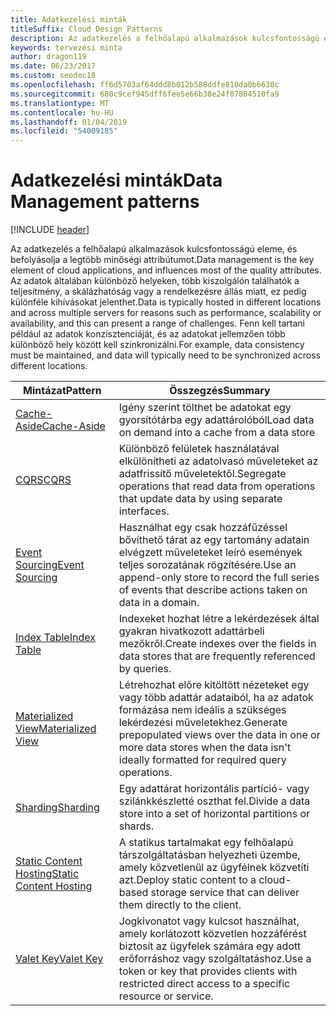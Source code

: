 ```yaml
---
title: Adatkezelési minták
titleSuffix: Cloud Design Patterns
description: Az adatkezelés a felhőalapú alkalmazások kulcsfontosságú eleme, és befolyásolja a legtöbb minőségi attribútumot. Az adatok általában különböző helyeken, több kiszolgálón találhatók a teljesítmény, a skálázhatóság vagy a rendelkezésre állás miatt, ez pedig különféle kihívásokat jelenthet. Fenn kell tartani például az adatok konzisztenciáját, és az adatokat jellemzően több különböző hely között kell szinkronizálni.
keywords: tervezési minta
author: dragon119
ms.date: 06/23/2017
ms.custom: seodec18
ms.openlocfilehash: ff6d5703af64ddd8b012b588ddfe810da0b6630c
ms.sourcegitcommit: 680c9cef945dff6fee5e66b38e24f07804510fa9
ms.translationtype: MT
ms.contentlocale: hu-HU
ms.lasthandoff: 01/04/2019
ms.locfileid: "54009185"
---
```

# <a name="data-management-patterns"></a><span data-ttu-id="94614-106">Adatkezelési minták</span><span class="sxs-lookup"><span data-stu-id="94614-106">Data Management patterns</span></span>

[!INCLUDE [header](../../_includes/header.md)]

<span data-ttu-id="94614-107">Az adatkezelés a felhőalapú alkalmazások kulcsfontosságú eleme, és befolyásolja a legtöbb minőségi attribútumot.</span><span class="sxs-lookup"><span data-stu-id="94614-107">Data management is the key element of cloud applications, and influences most of the quality attributes.</span></span> <span data-ttu-id="94614-108">Az adatok általában különböző helyeken, több kiszolgálón találhatók a teljesítmény, a skálázhatóság vagy a rendelkezésre állás miatt, ez pedig különféle kihívásokat jelenthet.</span><span class="sxs-lookup"><span data-stu-id="94614-108">Data is typically hosted in different locations and across multiple servers for reasons such as performance, scalability or availability, and this can present a range of challenges.</span></span> <span data-ttu-id="94614-109">Fenn kell tartani például az adatok konzisztenciáját, és az adatokat jellemzően több különböző hely között kell szinkronizálni.</span><span class="sxs-lookup"><span data-stu-id="94614-109">For example, data consistency must be maintained, and data will typically need to be synchronized across different locations.</span></span>

|                        <span data-ttu-id="94614-110">Mintázat</span><span class="sxs-lookup"><span data-stu-id="94614-110">Pattern</span></span>                         |                                                                  <span data-ttu-id="94614-111">Összegzés</span><span class="sxs-lookup"><span data-stu-id="94614-111">Summary</span></span>                                                                  |
|--------------------------------------------------------|-------------------------------------------------------------------------------------------------------------------------------------------|
|            [<span data-ttu-id="94614-112">Cache-Aside</span><span class="sxs-lookup"><span data-stu-id="94614-112">Cache-Aside</span></span>](../cache-aside.md)            |                                            <span data-ttu-id="94614-113">Igény szerint tölthet be adatokat egy gyorsítótárba egy adattárolóból</span><span class="sxs-lookup"><span data-stu-id="94614-113">Load data on demand into a cache from a data store</span></span>                                             |
|                   [<span data-ttu-id="94614-114">CQRS</span><span class="sxs-lookup"><span data-stu-id="94614-114">CQRS</span></span>](../cqrs.md)                   |                    <span data-ttu-id="94614-115">Különböző felületek használatával elkülönítheti az adatolvasó műveleteket az adatfrissítő műveletektől.</span><span class="sxs-lookup"><span data-stu-id="94614-115">Segregate operations that read data from operations that update data by using separate interfaces.</span></span>                     |
|         [<span data-ttu-id="94614-116">Event Sourcing</span><span class="sxs-lookup"><span data-stu-id="94614-116">Event Sourcing</span></span>](../event-sourcing.md)         |               <span data-ttu-id="94614-117">Használhat egy csak hozzáfűzéssel bővíthető tárat az egy tartomány adatain elvégzett műveleteket leíró események teljes sorozatának rögzítésére.</span><span class="sxs-lookup"><span data-stu-id="94614-117">Use an append-only store to record the full series of events that describe actions taken on data in a domain.</span></span>               |
|            [<span data-ttu-id="94614-118">Index Table</span><span class="sxs-lookup"><span data-stu-id="94614-118">Index Table</span></span>](../index-table.md)            |                         <span data-ttu-id="94614-119">Indexeket hozhat létre a lekérdezések által gyakran hivatkozott adattárbeli mezőkről.</span><span class="sxs-lookup"><span data-stu-id="94614-119">Create indexes over the fields in data stores that are frequently referenced by queries.</span></span>                          |
|      [<span data-ttu-id="94614-120">Materialized View</span><span class="sxs-lookup"><span data-stu-id="94614-120">Materialized View</span></span>](../materialized-view.md)      | <span data-ttu-id="94614-121">Létrehozhat előre kitöltött nézeteket egy vagy több adattár adataiból, ha az adatok formázása nem ideális a szükséges lekérdezési műveletekhez.</span><span class="sxs-lookup"><span data-stu-id="94614-121">Generate prepopulated views over the data in one or more data stores when the data isn't ideally formatted for required query operations.</span></span> |
|               [<span data-ttu-id="94614-122">Sharding</span><span class="sxs-lookup"><span data-stu-id="94614-122">Sharding</span></span>](../sharding.md)               |                                    <span data-ttu-id="94614-123">Egy adattárat horizontális partíció- vagy szilánkkészletté oszthat fel.</span><span class="sxs-lookup"><span data-stu-id="94614-123">Divide a data store into a set of horizontal partitions or shards.</span></span>                                     |
| [<span data-ttu-id="94614-124">Static Content Hosting</span><span class="sxs-lookup"><span data-stu-id="94614-124">Static Content Hosting</span></span>](../static-content-hosting.md) |                   <span data-ttu-id="94614-125">A statikus tartalmakat egy felhőalapú társzolgáltatásban helyezheti üzembe, amely közvetlenül az ügyfélnek közvetíti azt.</span><span class="sxs-lookup"><span data-stu-id="94614-125">Deploy static content to a cloud-based storage service that can deliver them directly to the client.</span></span>                    |
|              [<span data-ttu-id="94614-126">Valet Key</span><span class="sxs-lookup"><span data-stu-id="94614-126">Valet Key</span></span>](../valet-key.md)              |                 <span data-ttu-id="94614-127">Jogkivonatot vagy kulcsot használhat, amely korlátozott közvetlen hozzáférést biztosít az ügyfelek számára egy adott erőforráshoz vagy szolgáltatáshoz.</span><span class="sxs-lookup"><span data-stu-id="94614-127">Use a token or key that provides clients with restricted direct access to a specific resource or service.</span></span>                 |
